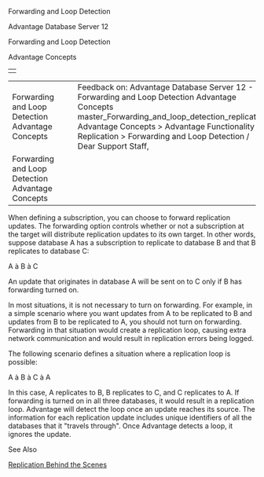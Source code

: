 Forwarding and Loop Detection




Advantage Database Server 12  

Forwarding and Loop Detection

Advantage Concepts

|  |
| --- |
|  |

|  |  |  |  |  |
| --- | --- | --- | --- | --- |
| Forwarding and Loop Detection  Advantage Concepts |  |  | Feedback on: Advantage Database Server 12 - Forwarding and Loop Detection Advantage Concepts master\_Forwarding\_and\_loop\_detection\_replication Advantage Concepts > Advantage Functionality > Replication > Forwarding and Loop Detection / Dear Support Staff, |  |
| Forwarding and Loop Detection  Advantage Concepts |  |  |  |  |

When defining a subscription, you can choose to forward replication updates. The forwarding option controls whether or not a subscription at the target will distribute replication updates to its own target. In other words, suppose database A has a subscription to replicate to database B and that B replicates to database C:

A à B à C

An update that originates in database A will be sent on to C only if B has forwarding turned on.

In most situations, it is not necessary to turn on forwarding. For example, in a simple scenario where you want updates from A to be replicated to B and updates from B to be replicated to A, you should not turn on forwarding. Forwarding in that situation would create a replication loop, causing extra network communication and would result in replication errors being logged.

The following scenario defines a situation where a replication loop is possible:

A à B à C à A

In this case, A replicates to B, B replicates to C, and C replicates to A. If forwarding is turned on in all three databases, it would result in a replication loop. Advantage will detect the loop once an update reaches its source. The information for each replication update includes unique identifiers of all the databases that it "travels through". Once Advantage detects a loop, it ignores the update.

See Also

[Replication Behind the Scenes](master_how_replication_works_internally.htm)